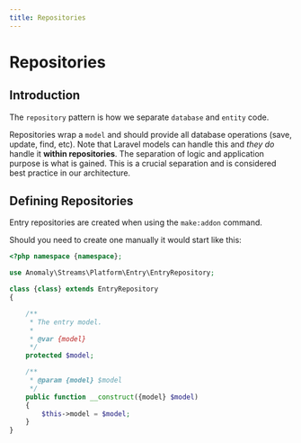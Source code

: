 ```yaml
---
title: Repositories
---
```


# Repositories

<div class="documentation__toc"></div>

## Introduction

The `repository` pattern is how we separate `database` and `entity` code.

Repositories wrap a `model` and should provide all database operations (save, update, find, etc). Note that Laravel models can handle this and _they do_ handle it **within repositories**. The separation of logic and application purpose is what is gained. This is a crucial separation and is considered best practice in our architecture.

## Defining Repositories

Entry repositories are created when using the `make:addon` command.

Should you need to create one manually it would start like this:

```php
<?php namespace {namespace};

use Anomaly\Streams\Platform\Entry\EntryRepository;

class {class} extends EntryRepository
{

    /**
     * The entry model.
     *
     * @var {model}
     */
    protected $model;

    /**
     * @param {model} $model
     */
    public function __construct({model} $model)
    {
        $this->model = $model;
    }
}
```